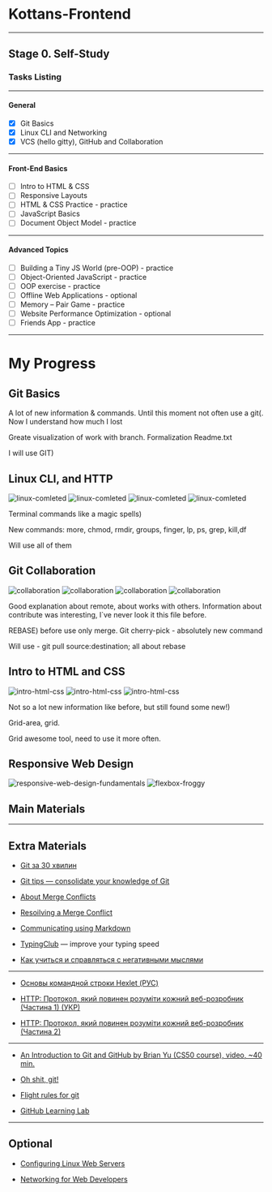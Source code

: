 # Kottans-Frontend
---
## Stage 0. Self-Study

### Tasks Listing
---
#### General
- [x] Git Basics
- [x] Linux CLI and Networking
- [x] VCS (hello gitty), GitHub and Collaboration
---
#### Front-End Basics
- [ ] Intro to HTML & CSS
- [ ] Responsive Layouts
- [ ] HTML & CSS Practice - practice
- [ ] JavaScript Basics
- [ ] Document Object Model - practice
---
#### Advanced Topics
- [ ] Building a Tiny JS World (pre-OOP) - practice
- [ ] Object-Oriented JavaScript - practice
- [ ] OOP exercise - practice
- [ ] Offline Web Applications - optional
- [ ] Memory – Pair Game - practice
- [ ] Website Performance Optimization - optional
- [ ] Friends App - practice
---

# My Progress

## Git Basics

A lot of new information & commands. Until this moment not often use a git(. Now I understand how much I lost

Greate visualization of work with branch. Formalization Readme.txt

I will use GIT)

## Linux CLI, and HTTP
![linux-comleted](task_linux_cli/task_linux_cli_1.png)
![linux-comleted](task_linux_cli/task_linux_cli_2.png)
![linux-comleted](task_linux_cli/task_linux_cli_3.png)
![linux-comleted](task_linux_cli/task_linux_cli_4.png)

Terminal commands like a magic spells)

New commands: more, chmod, rmdir, groups, finger, lp, ps, grep, kill,df

Will use all of them

## Git Collaboration
![collaboration](task_git_collaboration/github-collaboration.png)
![collaboration](task_git_collaboration/learngitbranching_1.png)
![collaboration](task_git_collaboration/learngitbranching_2.png)
![collaboration](task_git_collaboration/learngitbranching_3.png)

Good explanation about remote, about works with others. Information about contribute was interesting, I`ve never look it this file before.

REBASE) before use only merge. Git cherry-pick - absolutely new command

Will use - git pull source:destination; all about rebase

## Intro to HTML and CSS
![intro-html-css](task_html_css_intro/intro-to-html-css.png)
![intro-html-css](task_html_css_intro/learn-html.png)
![intro-html-css](task_html_css_intro/learn-css.png)

Not so a lot new information like before, but still found some new!)

Grid-area, grid.

Grid awesome tool, need to use it more often.

## Responsive Web Design
![responsive-web-design-fundamentals](task_responsive_web_design/task_responsive_web_design)
![flexbox-froggy](task_html_css_intro/learn-html.png)

## Main Materials

---
## Extra Materials
* [Git за 30 хвилин](https://codeguida.com/post/453)

* [Git tips — consolidate your knowledge of Git](https://codeguida.com/post/453)

* [About Merge Conflicts](https://www.webfx.com/blog/web-design/git-tips/)

* [Resoilving a Merge Conflict](https://docs.github.com/en/free-pro-team@latest/github/collaborating-with-issues-and-pull-requests/about-merge-conflicts)

* [Communicating using Markdown](https://lab.github.com/githubtraining/communicating-using-markdown)

* [TypingClub](https://www.typingclub.com/) — improve your typing speed

* [Как учиться и справляться с негативными мыслями](https://guides.hexlet.io/learning/)
---
* [Основы командной строки Hexlet (РУС)](https://ru.hexlet.io/courses/cli-basics)

* [HTTP: Протокол, який повинен розуміти кожний веб-розробник (Частина 1) (УКР)](https://code.tutsplus.com/uk/tutorials/http-the-protocol-every-web-developer-must-know-part-1--net-31177)

* [HTTP: Протокол, який повинен розуміти кожний веб-розробник (Частина 2)](https://code.tutsplus.com/uk/tutorials/http-the-protocol-every-web-developer-must-know-part-2--net-31155)
---
* [An Introduction to Git and GitHub by Brian Yu (CS50 course), video, ~40 min.](https://www.youtube.com/watch?v=MJUJ4wbFm_A&feature=youtu.be)

* [Oh shit, git!](https://ohshitgit.com/)

* [Flight rules for git](https://github.com/k88hudson/git-flight-rules)

* [GitHub Learning Lab](https://lab.github.com/)

---
## Optional
* [Configuring Linux Web Servers](https://www.udacity.com/course/configuring-linux-web-servers--ud299)

* [Networking for Web Developers](https://www.udacity.com/course/networking-for-web-developers--ud256)